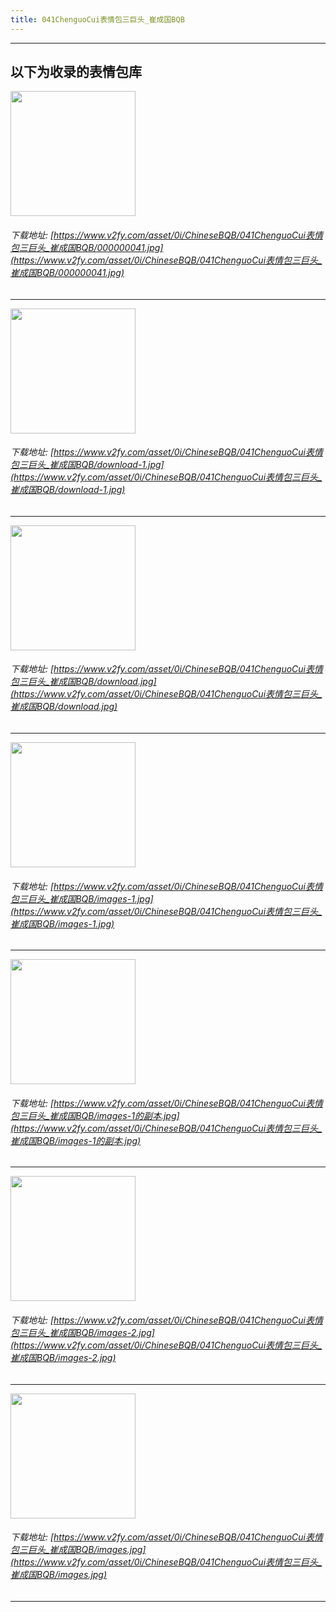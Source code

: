 ```yaml
---
title: 041ChenguoCui表情包三巨头_崔成国BQB
---
```


------
## 以下为收录的表情包库

<!-- more -->

<img height='200px' style='height:200px;'  src='https://www.v2fy.com/asset/0i/ChineseBQB/041ChenguoCui表情包三巨头_崔成国BQB/000000041.jpg' data-original='https://www.v2fy.com/asset/0i/ChineseBQB/041ChenguoCui表情包三巨头_崔成国BQB/000000041.jpg' /><br/><h6>下载地址: [https://www.v2fy.com/asset/0i/ChineseBQB/041ChenguoCui表情包三巨头_崔成国BQB/000000041.jpg](https://www.v2fy.com/asset/0i/ChineseBQB/041ChenguoCui表情包三巨头_崔成国BQB/000000041.jpg)</h6><hr/><img height='200px' style='height:200px;'  src='https://www.v2fy.com/asset/0i/ChineseBQB/041ChenguoCui表情包三巨头_崔成国BQB/download-1.jpg' data-original='https://www.v2fy.com/asset/0i/ChineseBQB/041ChenguoCui表情包三巨头_崔成国BQB/download-1.jpg' /><br/><h6>下载地址: [https://www.v2fy.com/asset/0i/ChineseBQB/041ChenguoCui表情包三巨头_崔成国BQB/download-1.jpg](https://www.v2fy.com/asset/0i/ChineseBQB/041ChenguoCui表情包三巨头_崔成国BQB/download-1.jpg)</h6><hr/><img height='200px' style='height:200px;'  src='https://www.v2fy.com/asset/0i/ChineseBQB/041ChenguoCui表情包三巨头_崔成国BQB/download.jpg' data-original='https://www.v2fy.com/asset/0i/ChineseBQB/041ChenguoCui表情包三巨头_崔成国BQB/download.jpg' /><br/><h6>下载地址: [https://www.v2fy.com/asset/0i/ChineseBQB/041ChenguoCui表情包三巨头_崔成国BQB/download.jpg](https://www.v2fy.com/asset/0i/ChineseBQB/041ChenguoCui表情包三巨头_崔成国BQB/download.jpg)</h6><hr/><img height='200px' style='height:200px;'  src='https://www.v2fy.com/asset/0i/ChineseBQB/041ChenguoCui表情包三巨头_崔成国BQB/images-1.jpg' data-original='https://www.v2fy.com/asset/0i/ChineseBQB/041ChenguoCui表情包三巨头_崔成国BQB/images-1.jpg' /><br/><h6>下载地址: [https://www.v2fy.com/asset/0i/ChineseBQB/041ChenguoCui表情包三巨头_崔成国BQB/images-1.jpg](https://www.v2fy.com/asset/0i/ChineseBQB/041ChenguoCui表情包三巨头_崔成国BQB/images-1.jpg)</h6><hr/><img height='200px' style='height:200px;'  src='https://www.v2fy.com/asset/0i/ChineseBQB/041ChenguoCui表情包三巨头_崔成国BQB/images-1的副本.jpg' data-original='https://www.v2fy.com/asset/0i/ChineseBQB/041ChenguoCui表情包三巨头_崔成国BQB/images-1的副本.jpg' /><br/><h6>下载地址: [https://www.v2fy.com/asset/0i/ChineseBQB/041ChenguoCui表情包三巨头_崔成国BQB/images-1的副本.jpg](https://www.v2fy.com/asset/0i/ChineseBQB/041ChenguoCui表情包三巨头_崔成国BQB/images-1的副本.jpg)</h6><hr/><img height='200px' style='height:200px;'  src='https://www.v2fy.com/asset/0i/ChineseBQB/041ChenguoCui表情包三巨头_崔成国BQB/images-2.jpg' data-original='https://www.v2fy.com/asset/0i/ChineseBQB/041ChenguoCui表情包三巨头_崔成国BQB/images-2.jpg' /><br/><h6>下载地址: [https://www.v2fy.com/asset/0i/ChineseBQB/041ChenguoCui表情包三巨头_崔成国BQB/images-2.jpg](https://www.v2fy.com/asset/0i/ChineseBQB/041ChenguoCui表情包三巨头_崔成国BQB/images-2.jpg)</h6><hr/><img height='200px' style='height:200px;'  src='https://www.v2fy.com/asset/0i/ChineseBQB/041ChenguoCui表情包三巨头_崔成国BQB/images.jpg' data-original='https://www.v2fy.com/asset/0i/ChineseBQB/041ChenguoCui表情包三巨头_崔成国BQB/images.jpg' /><br/><h6>下载地址: [https://www.v2fy.com/asset/0i/ChineseBQB/041ChenguoCui表情包三巨头_崔成国BQB/images.jpg](https://www.v2fy.com/asset/0i/ChineseBQB/041ChenguoCui表情包三巨头_崔成国BQB/images.jpg)</h6><hr/>